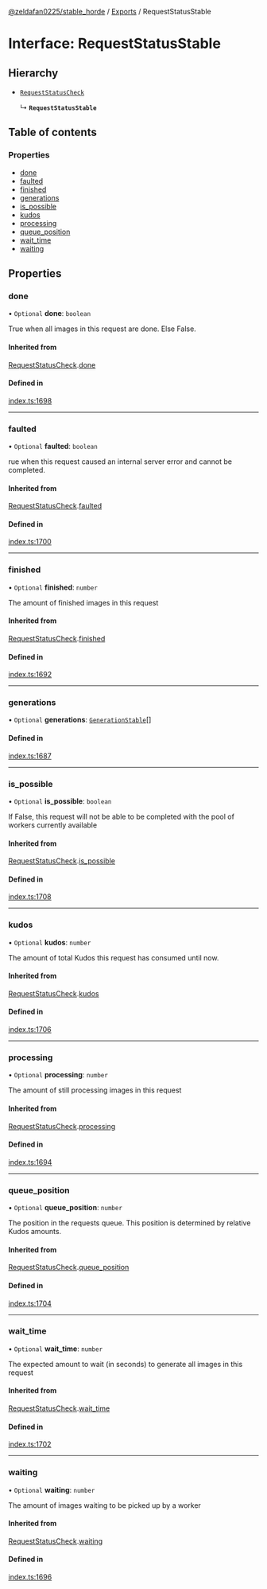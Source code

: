 [@zeldafan0225/stable_horde](../README.md) / [Exports](../modules.md) / RequestStatusStable

# Interface: RequestStatusStable

## Hierarchy

- [`RequestStatusCheck`](RequestStatusCheck.md)

  ↳ **`RequestStatusStable`**

## Table of contents

### Properties

- [done](RequestStatusStable.md#done)
- [faulted](RequestStatusStable.md#faulted)
- [finished](RequestStatusStable.md#finished)
- [generations](RequestStatusStable.md#generations)
- [is\_possible](RequestStatusStable.md#is_possible)
- [kudos](RequestStatusStable.md#kudos)
- [processing](RequestStatusStable.md#processing)
- [queue\_position](RequestStatusStable.md#queue_position)
- [wait\_time](RequestStatusStable.md#wait_time)
- [waiting](RequestStatusStable.md#waiting)

## Properties

### done

• `Optional` **done**: `boolean`

True when all images in this request are done. Else False.

#### Inherited from

[RequestStatusCheck](RequestStatusCheck.md).[done](RequestStatusCheck.md#done)

#### Defined in

[index.ts:1698](https://github.com/ZeldaFan0225/stable_horde/blob/6d32b90/index.ts#L1698)

___

### faulted

• `Optional` **faulted**: `boolean`

rue when this request caused an internal server error and cannot be completed.

#### Inherited from

[RequestStatusCheck](RequestStatusCheck.md).[faulted](RequestStatusCheck.md#faulted)

#### Defined in

[index.ts:1700](https://github.com/ZeldaFan0225/stable_horde/blob/6d32b90/index.ts#L1700)

___

### finished

• `Optional` **finished**: `number`

The amount of finished images in this request

#### Inherited from

[RequestStatusCheck](RequestStatusCheck.md).[finished](RequestStatusCheck.md#finished)

#### Defined in

[index.ts:1692](https://github.com/ZeldaFan0225/stable_horde/blob/6d32b90/index.ts#L1692)

___

### generations

• `Optional` **generations**: [`GenerationStable`](GenerationStable.md)[]

#### Defined in

[index.ts:1687](https://github.com/ZeldaFan0225/stable_horde/blob/6d32b90/index.ts#L1687)

___

### is\_possible

• `Optional` **is\_possible**: `boolean`

If False, this request will not be able to be completed with the pool of workers currently available

#### Inherited from

[RequestStatusCheck](RequestStatusCheck.md).[is_possible](RequestStatusCheck.md#is_possible)

#### Defined in

[index.ts:1708](https://github.com/ZeldaFan0225/stable_horde/blob/6d32b90/index.ts#L1708)

___

### kudos

• `Optional` **kudos**: `number`

The amount of total Kudos this request has consumed until now.

#### Inherited from

[RequestStatusCheck](RequestStatusCheck.md).[kudos](RequestStatusCheck.md#kudos)

#### Defined in

[index.ts:1706](https://github.com/ZeldaFan0225/stable_horde/blob/6d32b90/index.ts#L1706)

___

### processing

• `Optional` **processing**: `number`

The amount of still processing images in this request

#### Inherited from

[RequestStatusCheck](RequestStatusCheck.md).[processing](RequestStatusCheck.md#processing)

#### Defined in

[index.ts:1694](https://github.com/ZeldaFan0225/stable_horde/blob/6d32b90/index.ts#L1694)

___

### queue\_position

• `Optional` **queue\_position**: `number`

The position in the requests queue. This position is determined by relative Kudos amounts.

#### Inherited from

[RequestStatusCheck](RequestStatusCheck.md).[queue_position](RequestStatusCheck.md#queue_position)

#### Defined in

[index.ts:1704](https://github.com/ZeldaFan0225/stable_horde/blob/6d32b90/index.ts#L1704)

___

### wait\_time

• `Optional` **wait\_time**: `number`

The expected amount to wait (in seconds) to generate all images in this request

#### Inherited from

[RequestStatusCheck](RequestStatusCheck.md).[wait_time](RequestStatusCheck.md#wait_time)

#### Defined in

[index.ts:1702](https://github.com/ZeldaFan0225/stable_horde/blob/6d32b90/index.ts#L1702)

___

### waiting

• `Optional` **waiting**: `number`

The amount of images waiting to be picked up by a worker

#### Inherited from

[RequestStatusCheck](RequestStatusCheck.md).[waiting](RequestStatusCheck.md#waiting)

#### Defined in

[index.ts:1696](https://github.com/ZeldaFan0225/stable_horde/blob/6d32b90/index.ts#L1696)
